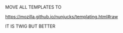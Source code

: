 MOVE ALL TEMPLATES TO

https://mozilla.github.io/nunjucks/templating.html#raw

IT IS TWIG BUT BETTER